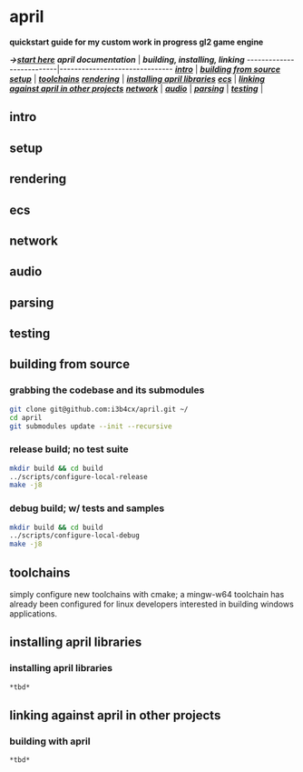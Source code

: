 # april #

**quickstart guide for my custom work in progress gl2 game engine**

***->[start here]()***
***april documentation*** | ***building, installing, linking***
--------------------------|-------------------------------
***[intro]()***           | ***[building from source]()***
***[setup]()***           | ***[toolchains]()***
***[rendering]()***       | ***[installing april libraries]()***
***[ecs]()***             | ***[linking against april in other projects]()***
***[network]()***         |
***[audio]()***           |
***[parsing]()***         |
***[testing]()***         |


## intro ##

## setup ##

## rendering ##

## ecs ##

## network ##

## audio ##

## parsing ##

## testing ##

## building from source ##
### grabbing the codebase and its submodules ###
```bash
git clone git@github.com:i3b4cx/april.git ~/
cd april
git submodules update --init --recursive
```
### release build; no test suite ###
```bash
mkdir build && cd build
../scripts/configure-local-release
make -j8
```
### debug build; w/ tests and samples ###
```bash
mkdir build && cd build
../scripts/configure-local-debug
make -j8
```

## toolchains ##
simply configure new toolchains with cmake; a mingw-w64 toolchain has already been configured for linux developers interested in building windows applications.

## installing april libraries ##
### installing april libraries ###
```bash
*tbd*
```

## linking against april in other projects ##
### building with april ###
```bash
*tbd*
```
